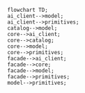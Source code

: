 <!---
Generated by https://github.com/polina-c/layerlens
Dependencies that create loops (inversions) are marked with `!`.
-->

```mermaid
flowchart TD;
ai_client-->model;
ai_client-->primitives;
catalog-->model;
core-->ai_client;
core-->catalog;
core-->model;
core-->primitives;
facade-->ai_client;
facade-->core;
facade-->model;
facade-->primitives;
model-->primitives;
```
